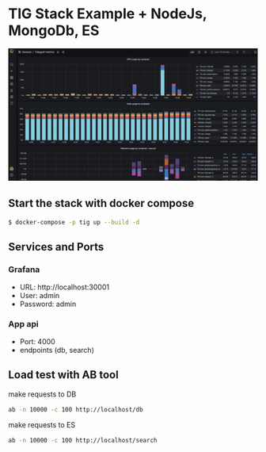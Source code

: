 # TIG Stack Example + NodeJs, MongoDb, ES

![Example Screenshot](./tig-grafana-1.png?raw=true "Example Screenshot")

## Start the stack with docker compose

```bash
$ docker-compose -p tig up --build -d
```

## Services and Ports

### Grafana

- URL: http://localhost:30001
- User: admin
- Password: admin

### App api

- Port: 4000
- endpoints (db, search)

## Load test with AB tool

make requests to DB

```bash
ab -n 10000 -c 100 http://localhost/db
```

make requests to ES

```bash
ab -n 10000 -c 100 http://localhost/search
```
